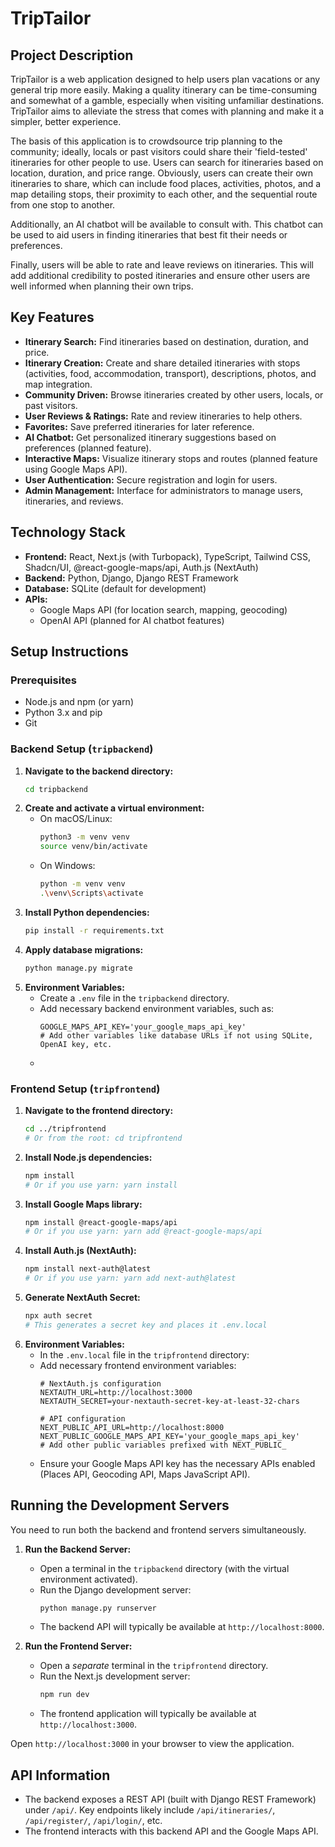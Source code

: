 # TripTailor

## Project Description

TripTailor is a web application designed to help users plan vacations or any general trip more easily. Making a quality itinerary can be time-consuming and somewhat of a gamble, especially when visiting unfamiliar destinations. TripTailor aims to alleviate the stress that comes with planning and make it a simpler, better experience.

The basis of this application is to crowdsource trip planning to the community; ideally, locals or past visitors could share their 'field-tested' itineraries for other people to use. Users can search for itineraries based on location, duration, and price range. Obviously, users can create their own itineraries to share, which can include food places, activities, photos, and a map detailing stops, their proximity to each other, and the sequential route from one stop to another.

Additionally, an AI chatbot will be available to consult with. This chatbot can be used to aid users in finding itineraries that best fit their needs or preferences.

Finally, users will be able to rate and leave reviews on itineraries. This will add additional credibility to posted itineraries and ensure other users are well informed when planning their own trips.

## Key Features

*   **Itinerary Search:** Find itineraries based on destination, duration, and price.
*   **Itinerary Creation:** Create and share detailed itineraries with stops (activities, food, accommodation, transport), descriptions, photos, and map integration.
*   **Community Driven:** Browse itineraries created by other users, locals, or past visitors.
*   **User Reviews & Ratings:** Rate and review itineraries to help others.
*   **Favorites:** Save preferred itineraries for later reference.
*   **AI Chatbot:** Get personalized itinerary suggestions based on preferences (planned feature).
*   **Interactive Maps:** Visualize itinerary stops and routes (planned feature using Google Maps API).
*   **User Authentication:** Secure registration and login for users.
*   **Admin Management:** Interface for administrators to manage users, itineraries, and reviews.

## Technology Stack

*   **Frontend:** React, Next.js (with Turbopack), TypeScript, Tailwind CSS, Shadcn/UI, @react-google-maps/api, Auth.js (NextAuth)
*   **Backend:** Python, Django, Django REST Framework
*   **Database:** SQLite (default for development)
*   **APIs:**
    *   Google Maps API (for location search, mapping, geocoding)
    *   OpenAI API (planned for AI chatbot features)

## Setup Instructions

### Prerequisites

*   Node.js and npm (or yarn)
*   Python 3.x and pip
*   Git

### Backend Setup (`tripbackend`)

1.  **Navigate to the backend directory:**
    ```bash
    cd tripbackend
    ```
2.  **Create and activate a virtual environment:**
    *   On macOS/Linux:
        ```bash
        python3 -m venv venv
        source venv/bin/activate
        ```
    *   On Windows:
        ```bash
        python -m venv venv
        .\venv\Scripts\activate
        ```
3.  **Install Python dependencies:**
    ```bash
    pip install -r requirements.txt
    ```
4.  **Apply database migrations:**
    ```bash
    python manage.py migrate
    ```
5.  **Environment Variables:**
    *   Create a `.env` file in the `tripbackend` directory.
    *   Add necessary backend environment variables, such as:
        ```env
        GOOGLE_MAPS_API_KEY='your_google_maps_api_key'
        # Add other variables like database URLs if not using SQLite, OpenAI key, etc.
        ```
    *

### Frontend Setup (`tripfrontend`)

1.  **Navigate to the frontend directory:**
    ```bash
    cd ../tripfrontend
    # Or from the root: cd tripfrontend
    ```
2.  **Install Node.js dependencies:**
    ```bash
    npm install
    # Or if you use yarn: yarn install
    ```
3.  **Install Google Maps library:**
    ```bash
    npm install @react-google-maps/api
    # Or if you use yarn: yarn add @react-google-maps/api
    ```
4.  **Install Auth.js (NextAuth):**
    ```bash
    npm install next-auth@latest
    # Or if you use yarn: yarn add next-auth@latest
    ```
5.  **Generate NextAuth Secret:**
    ```bash
    npx auth secret
    # This generates a secret key and places it .env.local
    ```
6.  **Environment Variables:**
    *   In the `.env.local` file in the `tripfrontend` directory:
    *   Add necessary frontend environment variables:
        ```env
        # NextAuth.js configuration
        NEXTAUTH_URL=http://localhost:3000
        NEXTAUTH_SECRET=your-nextauth-secret-key-at-least-32-chars
        
        # API configuration
        NEXT_PUBLIC_API_URL=http://localhost:8000
        NEXT_PUBLIC_GOOGLE_MAPS_API_KEY='your_google_maps_api_key'
        # Add other public variables prefixed with NEXT_PUBLIC_
        ```
    *   Ensure your Google Maps API key has the necessary APIs enabled (Places API, Geocoding API, Maps JavaScript API).

## Running the Development Servers

You need to run both the backend and frontend servers simultaneously.

1.  **Run the Backend Server:**
    *   Open a terminal in the `tripbackend` directory (with the virtual environment activated).
    *   Run the Django development server:
        ```bash
        python manage.py runserver
        ```
    *   The backend API will typically be available at `http://localhost:8000`.

2.  **Run the Frontend Server:**
    *   Open a *separate* terminal in the `tripfrontend` directory.
    *   Run the Next.js development server:
        ```bash
        npm run dev
        ```
    *   The frontend application will typically be available at `http://localhost:3000`.

Open `http://localhost:3000` in your browser to view the application.

## API Information

*   The backend exposes a REST API (built with Django REST Framework) under `/api/`. Key endpoints likely include `/api/itineraries/`, `/api/register/`, `/api/login/`, etc.
*   The frontend interacts with this backend API and the Google Maps API.